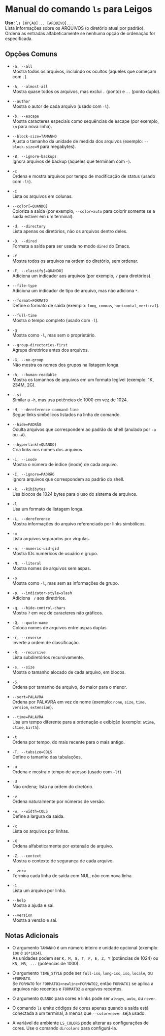 # Manual do comando `ls` para Leigos

**Uso:** `ls [OPÇÃO]... [ARQUIVO]...`  
Lista informações sobre os ARQUIVOS (o diretório atual por padrão).  
Ordena as entradas alfabeticamente se nenhuma opção de ordenação for especificada.

## Opções Comuns

- `-a, --all`  
  Mostra todos os arquivos, incluindo os ocultos (aqueles que começam com `.`).

- `-A, --almost-all`  
  Mostra quase todos os arquivos, mas exclui `.` (ponto) e `..` (ponto duplo).

- `--author`  
  Mostra o autor de cada arquivo (usado com `-l`).

- `-b, --escape`  
  Mostra caracteres especiais como sequências de escape (por exemplo, `\n` para nova linha).

- `--block-size=TAMANHO`  
  Ajusta o tamanho da unidade de medida dos arquivos (exemplo: `--block-size=M` para megabytes).

- `-B, --ignore-backups`  
  Ignora arquivos de backup (aqueles que terminam com `~`).

- `-c`  
  Ordena e mostra arquivos por tempo de modificação de status (usado com `-lt`).

- `-C`  
  Lista os arquivos em colunas.

- `--color[=QUANDO]`  
  Coloriza a saída (por exemplo, `--color=auto` para colorir somente se a saída estiver em um terminal).

- `-d, --directory`  
  Lista apenas os diretórios, não os arquivos dentro deles.

- `-D, --dired`  
  Formata a saída para ser usada no modo `dired` do Emacs.

- `-f`  
  Mostra todos os arquivos na ordem do diretório, sem ordenar.

- `-F, --classify[=QUANDO]`  
  Adiciona um indicador aos arquivos (por exemplo, `/` para diretórios).

- `--file-type`  
  Adiciona um indicador de tipo de arquivo, mas não adiciona `*`.

- `--format=FORMATO`  
  Define o formato de saída (exemplo: `long`, `commas`, `horizontal`, `vertical`).

- `--full-time`  
  Mostra o tempo completo (usado com `-l`).

- `-g`  
  Mostra como `-l`, mas sem o proprietário.

- `--group-directories-first`  
  Agrupa diretórios antes dos arquivos.

- `-G, --no-group`  
  Não mostra os nomes dos grupos na listagem longa.

- `-h, --human-readable`  
  Mostra os tamanhos de arquivos em um formato legível (exemplo: 1K, 234M, 2G).

- `--si`  
  Similar a `-h`, mas usa potências de 1000 em vez de 1024.

- `-H, --dereference-command-line`  
  Segue links simbólicos listados na linha de comando.

- `--hide=PADRÃO`  
  Oculta arquivos que correspondem ao padrão do shell (anulado por `-a` ou `-A`).

- `--hyperlink[=QUANDO]`  
  Cria links nos nomes dos arquivos.

- `-i, --inode`  
  Mostra o número de índice (inode) de cada arquivo.

- `-I, --ignore=PADRÃO`  
  Ignora arquivos que correspondem ao padrão do shell.

- `-k, --kibibytes`  
  Usa blocos de 1024 bytes para o uso do sistema de arquivos.

- `-l`  
  Usa um formato de listagem longa.

- `-L, --dereference`  
  Mostra informações do arquivo referenciado por links simbólicos.

- `-m`  
  Lista arquivos separados por vírgulas.

- `-n, --numeric-uid-gid`  
  Mostra IDs numéricos de usuário e grupo.

- `-N, --literal`  
  Mostra nomes de arquivos sem aspas.

- `-o`  
  Mostra como `-l`, mas sem as informações de grupo.

- `-p, --indicator-style=slash`  
  Adiciona ` /` aos diretórios.

- `-q, --hide-control-chars`  
  Mostra `?` em vez de caracteres não gráficos.

- `-Q, --quote-name`  
  Coloca nomes de arquivos entre aspas duplas.

- `-r, --reverse`  
  Inverte a ordem de classificação.

- `-R, --recursive`  
  Lista subdiretórios recursivamente.

- `-s, --size`  
  Mostra o tamanho alocado de cada arquivo, em blocos.

- `-S`  
  Ordena por tamanho de arquivo, do maior para o menor.

- `--sort=PALAVRA`  
  Ordena por PALAVRA em vez de nome (exemplo: `none`, `size`, `time`, `version`, `extension`).

- `--time=PALAVRA`  
  Usa um tempo diferente para a ordenação e exibição (exemplo: `atime`, `ctime`, `birth`).

- `-t`  
  Ordena por tempo, do mais recente para o mais antigo.

- `-T, --tabsize=COLS`  
  Define o tamanho das tabulações.

- `-u`  
  Ordena e mostra o tempo de acesso (usado com `-lt`).

- `-U`  
  Não ordena; lista na ordem do diretório.

- `-v`  
  Ordena naturalmente por números de versão.

- `-w, --width=COLS`  
  Define a largura da saída.

- `-x`  
  Lista os arquivos por linhas.

- `-X`  
  Ordena alfabeticamente por extensão de arquivo.

- `-Z, --context`  
  Mostra o contexto de segurança de cada arquivo.

- `--zero`  
  Termina cada linha de saída com NUL, não com nova linha.

- `-1`  
  Lista um arquivo por linha.

- `--help`  
  Mostra a ajuda e sai.

- `--version`  
  Mostra a versão e sai.

## Notas Adicionais

- O argumento `TAMANHO` é um número inteiro e unidade opcional (exemplo: `10K` é `10*1024`).  
  As unidades podem ser `K, M, G, T, P, E, Z, Y` (potências de 1024) ou `KB, MB, ...` (potências de 1000).

- O argumento `TIME_STYLE` pode ser `full-iso`, `long-iso`, `iso`, `locale`, ou `+FORMATO`.  
  Se `FORMATO` for `FORMATO1<newline>FORMATO2`, então `FORMATO1` se aplica a arquivos não recentes e `FORMATO2` a arquivos recentes.

- O argumento `QUANDO` para cores e links pode ser `always`, `auto`, ou `never`.

- O comando `ls` emite códigos de cores apenas quando a saída está conectada a um terminal, a menos que `--color=never` seja usado.

- A variável de ambiente `LS_COLORS` pode alterar as configurações de cores. Use o comando `dircolors` para configurá-la.
